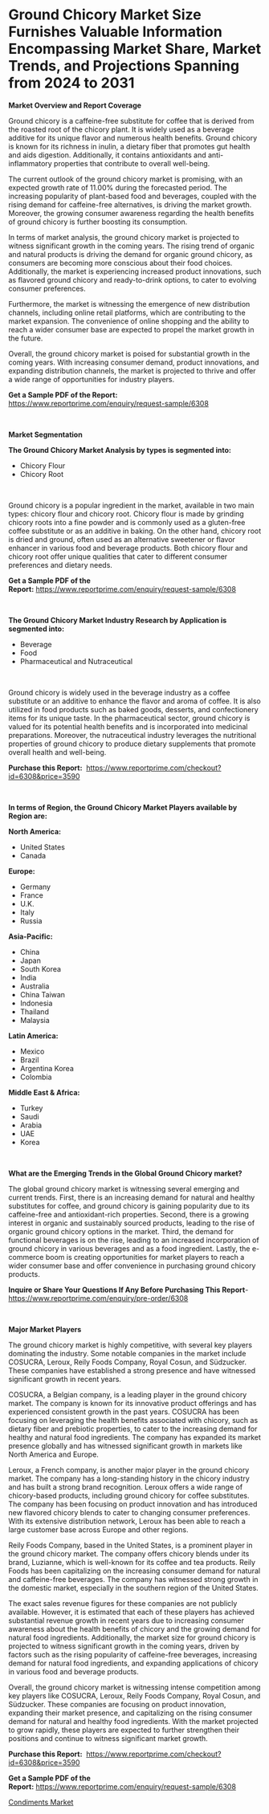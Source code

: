 <p><h1>Ground Chicory Market Size Furnishes Valuable Information Encompassing Market Share, Market Trends, and Projections Spanning from 2024 to 2031</h1></p><p><strong>Market Overview and Report Coverage</strong></p>
<p><p>Ground chicory is a caffeine-free substitute for coffee that is derived from the roasted root of the chicory plant. It is widely used as a beverage additive for its unique flavor and numerous health benefits. Ground chicory is known for its richness in inulin, a dietary fiber that promotes gut health and aids digestion. Additionally, it contains antioxidants and anti-inflammatory properties that contribute to overall well-being.</p><p>The current outlook of the ground chicory market is promising, with an expected growth rate of 11.00% during the forecasted period. The increasing popularity of plant-based food and beverages, coupled with the rising demand for caffeine-free alternatives, is driving the market growth. Moreover, the growing consumer awareness regarding the health benefits of ground chicory is further boosting its consumption.</p><p>In terms of market analysis, the ground chicory market is projected to witness significant growth in the coming years. The rising trend of organic and natural products is driving the demand for organic ground chicory, as consumers are becoming more conscious about their food choices. Additionally, the market is experiencing increased product innovations, such as flavored ground chicory and ready-to-drink options, to cater to evolving consumer preferences.</p><p>Furthermore, the market is witnessing the emergence of new distribution channels, including online retail platforms, which are contributing to the market expansion. The convenience of online shopping and the ability to reach a wider consumer base are expected to propel the market growth in the future.</p><p>Overall, the ground chicory market is poised for substantial growth in the coming years. With increasing consumer demand, product innovations, and expanding distribution channels, the market is projected to thrive and offer a wide range of opportunities for industry players.</p></p>
<p><strong>Get a Sample PDF of the Report:</strong> <a href="https://www.reportprime.com/enquiry/request-sample/6308">https://www.reportprime.com/enquiry/request-sample/6308</a></p>
<p>&nbsp;</p>
<p><strong>Market Segmentation</strong></p>
<p><strong>The Ground Chicory Market Analysis by types is segmented into:</strong></p>
<p><ul><li>Chicory Flour</li><li>Chicory Root</li></ul></p>
<p>&nbsp;</p>
<p><p>Ground chicory is a popular ingredient in the market, available in two main types: chicory flour and chicory root. Chicory flour is made by grinding chicory roots into a fine powder and is commonly used as a gluten-free coffee substitute or as an additive in baking. On the other hand, chicory root is dried and ground, often used as an alternative sweetener or flavor enhancer in various food and beverage products. Both chicory flour and chicory root offer unique qualities that cater to different consumer preferences and dietary needs.</p></p>
<p><strong>Get a Sample PDF of the Report:</strong>&nbsp;<a href="https://www.reportprime.com/enquiry/request-sample/6308">https://www.reportprime.com/enquiry/request-sample/6308</a></p>
<p>&nbsp;</p>
<p><strong>The Ground Chicory Market Industry Research by Application is segmented into:</strong></p>
<p><ul><li>Beverage</li><li>Food</li><li>Pharmaceutical and Nutraceutical</li></ul></p>
<p>&nbsp;</p>
<p><p>Ground chicory is widely used in the beverage industry as a coffee substitute or an additive to enhance the flavor and aroma of coffee. It is also utilized in food products such as baked goods, desserts, and confectionery items for its unique taste. In the pharmaceutical sector, ground chicory is valued for its potential health benefits and is incorporated into medicinal preparations. Moreover, the nutraceutical industry leverages the nutritional properties of ground chicory to produce dietary supplements that promote overall health and well-being.</p></p>
<p><strong>Purchase this Report:</strong>&nbsp; <a href="https://www.reportprime.com/checkout?id=6308&price=3590">https://www.reportprime.com/checkout?id=6308&price=3590</a></p>
<p>&nbsp;</p>
<p><strong>In terms of Region, the Ground Chicory Market Players available by Region are:</strong></p>
<p>
    <p> <strong> North America: </strong>
        <ul>
            <li>United States</li>
            <li>Canada</li>
        </ul>
        </p> 
    <p> <strong> Europe: </strong>
        <ul>
            <li>Germany</li>
            <li>France</li>
            <li>U.K.</li>
            <li>Italy</li>
            <li>Russia</li>
        </ul>
        </p> 
    <p> <strong> Asia-Pacific: </strong>
        <ul>
            <li>China</li>
            <li>Japan</li>
            <li>South Korea</li>
            <li>India</li>
            <li>Australia</li>
            <li>China Taiwan</li>
            <li>Indonesia</li>
            <li>Thailand</li>
            <li>Malaysia</li>
        </ul>
        </p> 
    <p> <strong> Latin America: </strong>
        <ul>
            <li>Mexico</li>
            <li>Brazil</li>
            <li>Argentina Korea</li>
            <li>Colombia</li>
        </ul>
        </p> 
    <p> <strong> Middle East & Africa: </strong>
        <ul>
            <li>Turkey</li>
            <li>Saudi</li>
            <li>Arabia</li>
            <li>UAE</li>
            <li>Korea</li>
        </ul>
    </p>
    </p>
<p>&nbsp;</p>
<p><strong>What are the Emerging Trends in the Global Ground Chicory market?</strong></p>
<p><p>The global ground chicory market is witnessing several emerging and current trends. First, there is an increasing demand for natural and healthy substitutes for coffee, and ground chicory is gaining popularity due to its caffeine-free and antioxidant-rich properties. Second, there is a growing interest in organic and sustainably sourced products, leading to the rise of organic ground chicory options in the market. Third, the demand for functional beverages is on the rise, leading to an increased incorporation of ground chicory in various beverages and as a food ingredient. Lastly, the e-commerce boom is creating opportunities for market players to reach a wider consumer base and offer convenience in purchasing ground chicory products.</p></p>
<p><strong>Inquire or Share Your Questions If Any Before Purchasing This Report</strong>- <a href="https://www.reportprime.com/enquiry/pre-order/6308">https://www.reportprime.com/enquiry/pre-order/6308</a></p>
<p>&nbsp;</p>
<p><strong>Major Market Players</strong></p>
<p><p>The ground chicory market is highly competitive, with several key players dominating the industry. Some notable companies in the market include COSUCRA, Leroux, Reily Foods Company, Royal Cosun, and Südzucker. These companies have established a strong presence and have witnessed significant growth in recent years.</p><p>COSUCRA, a Belgian company, is a leading player in the ground chicory market. The company is known for its innovative product offerings and has experienced consistent growth in the past years. COSUCRA has been focusing on leveraging the health benefits associated with chicory, such as dietary fiber and prebiotic properties, to cater to the increasing demand for healthy and natural food ingredients. The company has expanded its market presence globally and has witnessed significant growth in markets like North America and Europe.</p><p>Leroux, a French company, is another major player in the ground chicory market. The company has a long-standing history in the chicory industry and has built a strong brand recognition. Leroux offers a wide range of chicory-based products, including ground chicory for coffee substitutes. The company has been focusing on product innovation and has introduced new flavored chicory blends to cater to changing consumer preferences. With its extensive distribution network, Leroux has been able to reach a large customer base across Europe and other regions.</p><p>Reily Foods Company, based in the United States, is a prominent player in the ground chicory market. The company offers chicory blends under its brand, Luzianne, which is well-known for its coffee and tea products. Reily Foods has been capitalizing on the increasing consumer demand for natural and caffeine-free beverages. The company has witnessed strong growth in the domestic market, especially in the southern region of the United States.</p><p>The exact sales revenue figures for these companies are not publicly available. However, it is estimated that each of these players has achieved substantial revenue growth in recent years due to increasing consumer awareness about the health benefits of chicory and the growing demand for natural food ingredients. Additionally, the market size for ground chicory is projected to witness significant growth in the coming years, driven by factors such as the rising popularity of caffeine-free beverages, increasing demand for natural food ingredients, and expanding applications of chicory in various food and beverage products.</p><p>Overall, the ground chicory market is witnessing intense competition among key players like COSUCRA, Leroux, Reily Foods Company, Royal Cosun, and Südzucker. These companies are focusing on product innovation, expanding their market presence, and capitalizing on the rising consumer demand for natural and healthy food ingredients. With the market projected to grow rapidly, these players are expected to further strengthen their positions and continue to witness significant market growth.</p></p>
<p><strong>Purchase this Report:</strong>&nbsp;&nbsp;<a href="https://www.reportprime.com/checkout?id=6308&price=3590">https://www.reportprime.com/checkout?id=6308&price=3590</a></p>
<p></p>
<p><strong>Get a Sample PDF of the Report:</strong>&nbsp;<a href="https://www.reportprime.com/enquiry/request-sample/6308">https://www.reportprime.com/enquiry/request-sample/6308</a></p>
<p><p><a href="https://github.com/RoccoManning/Market-Research-Report-List-3/blob/main/condiments-market.md">Condiments Market</a></p></p>